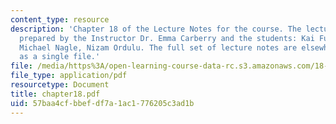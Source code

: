 ```yaml
---
content_type: resource
description: 'Chapter 18 of the Lecture Notes for the course. The lecture notes were
  prepared by the Instructor Dr. Emma Carberry and the students: Kai Fung, David Glasser,
  Michael Nagle, Nizam Ordulu. The full set of lecture notes are elsewhere available
  as a single file.'
file: /media/https%3A/open-learning-course-data-rc.s3.amazonaws.com/18-994-seminar-in-geometry-fall-2004/57baa4cfbbefdf7a1ac1776205c3ad1b_chapter18.pdf
file_type: application/pdf
resourcetype: Document
title: chapter18.pdf
uid: 57baa4cf-bbef-df7a-1ac1-776205c3ad1b
---
```


